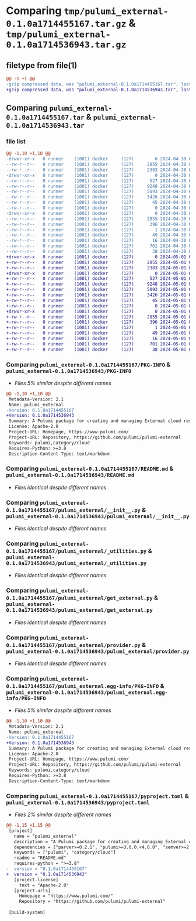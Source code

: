 # Comparing `tmp/pulumi_external-0.1.0a1714455167.tar.gz` & `tmp/pulumi_external-0.1.0a1714536943.tar.gz`

## filetype from file(1)

```diff
@@ -1 +1 @@
-gzip compressed data, was "pulumi_external-0.1.0a1714455167.tar", last modified: Tue Apr 30 05:35:24 2024, max compression
+gzip compressed data, was "pulumi_external-0.1.0a1714536943.tar", last modified: Wed May  1 04:18:32 2024, max compression
```

## Comparing `pulumi_external-0.1.0a1714455167.tar` & `pulumi_external-0.1.0a1714536943.tar`

### file list

```diff
@@ -1,18 +1,18 @@
-drwxr-xr-x   0 runner    (1001) docker     (127)        0 2024-04-30 05:35:24.754411 pulumi_external-0.1.0a1714455167/
--rw-r--r--   0 runner    (1001) docker     (127)     2855 2024-04-30 05:35:24.754411 pulumi_external-0.1.0a1714455167/PKG-INFO
--rw-r--r--   0 runner    (1001) docker     (127)     2383 2024-04-30 05:35:17.000000 pulumi_external-0.1.0a1714455167/README.md
-drwxr-xr-x   0 runner    (1001) docker     (127)        0 2024-04-30 05:35:24.754411 pulumi_external-0.1.0a1714455167/pulumi_external/
--rw-r--r--   0 runner    (1001) docker     (127)      527 2024-04-30 05:35:17.000000 pulumi_external-0.1.0a1714455167/pulumi_external/__init__.py
--rw-r--r--   0 runner    (1001) docker     (127)     9248 2024-04-30 05:35:17.000000 pulumi_external-0.1.0a1714455167/pulumi_external/_utilities.py
--rw-r--r--   0 runner    (1001) docker     (127)     5093 2024-04-30 05:35:17.000000 pulumi_external-0.1.0a1714455167/pulumi_external/get_external.py
--rw-r--r--   0 runner    (1001) docker     (127)     3426 2024-04-30 05:35:17.000000 pulumi_external-0.1.0a1714455167/pulumi_external/provider.py
--rw-r--r--   0 runner    (1001) docker     (127)       45 2024-04-30 05:35:17.000000 pulumi_external-0.1.0a1714455167/pulumi_external/pulumi-plugin.json
--rw-r--r--   0 runner    (1001) docker     (127)        0 2024-04-30 05:35:17.000000 pulumi_external-0.1.0a1714455167/pulumi_external/py.typed
-drwxr-xr-x   0 runner    (1001) docker     (127)        0 2024-04-30 05:35:24.754411 pulumi_external-0.1.0a1714455167/pulumi_external.egg-info/
--rw-r--r--   0 runner    (1001) docker     (127)     2855 2024-04-30 05:35:24.000000 pulumi_external-0.1.0a1714455167/pulumi_external.egg-info/PKG-INFO
--rw-r--r--   0 runner    (1001) docker     (127)      396 2024-04-30 05:35:24.000000 pulumi_external-0.1.0a1714455167/pulumi_external.egg-info/SOURCES.txt
--rw-r--r--   0 runner    (1001) docker     (127)        1 2024-04-30 05:35:24.000000 pulumi_external-0.1.0a1714455167/pulumi_external.egg-info/dependency_links.txt
--rw-r--r--   0 runner    (1001) docker     (127)       49 2024-04-30 05:35:24.000000 pulumi_external-0.1.0a1714455167/pulumi_external.egg-info/requires.txt
--rw-r--r--   0 runner    (1001) docker     (127)       16 2024-04-30 05:35:24.000000 pulumi_external-0.1.0a1714455167/pulumi_external.egg-info/top_level.txt
--rw-r--r--   0 runner    (1001) docker     (127)      701 2024-04-30 05:35:17.000000 pulumi_external-0.1.0a1714455167/pyproject.toml
--rw-r--r--   0 runner    (1001) docker     (127)       38 2024-04-30 05:35:24.754411 pulumi_external-0.1.0a1714455167/setup.cfg
+drwxr-xr-x   0 runner    (1001) docker     (127)        0 2024-05-01 04:18:32.679618 pulumi_external-0.1.0a1714536943/
+-rw-r--r--   0 runner    (1001) docker     (127)     2855 2024-05-01 04:18:32.679618 pulumi_external-0.1.0a1714536943/PKG-INFO
+-rw-r--r--   0 runner    (1001) docker     (127)     2383 2024-05-01 04:18:26.000000 pulumi_external-0.1.0a1714536943/README.md
+drwxr-xr-x   0 runner    (1001) docker     (127)        0 2024-05-01 04:18:32.675619 pulumi_external-0.1.0a1714536943/pulumi_external/
+-rw-r--r--   0 runner    (1001) docker     (127)      527 2024-05-01 04:18:26.000000 pulumi_external-0.1.0a1714536943/pulumi_external/__init__.py
+-rw-r--r--   0 runner    (1001) docker     (127)     9248 2024-05-01 04:18:26.000000 pulumi_external-0.1.0a1714536943/pulumi_external/_utilities.py
+-rw-r--r--   0 runner    (1001) docker     (127)     5093 2024-05-01 04:18:26.000000 pulumi_external-0.1.0a1714536943/pulumi_external/get_external.py
+-rw-r--r--   0 runner    (1001) docker     (127)     3426 2024-05-01 04:18:26.000000 pulumi_external-0.1.0a1714536943/pulumi_external/provider.py
+-rw-r--r--   0 runner    (1001) docker     (127)       45 2024-05-01 04:18:26.000000 pulumi_external-0.1.0a1714536943/pulumi_external/pulumi-plugin.json
+-rw-r--r--   0 runner    (1001) docker     (127)        0 2024-05-01 04:18:26.000000 pulumi_external-0.1.0a1714536943/pulumi_external/py.typed
+drwxr-xr-x   0 runner    (1001) docker     (127)        0 2024-05-01 04:18:32.679618 pulumi_external-0.1.0a1714536943/pulumi_external.egg-info/
+-rw-r--r--   0 runner    (1001) docker     (127)     2855 2024-05-01 04:18:32.000000 pulumi_external-0.1.0a1714536943/pulumi_external.egg-info/PKG-INFO
+-rw-r--r--   0 runner    (1001) docker     (127)      396 2024-05-01 04:18:32.000000 pulumi_external-0.1.0a1714536943/pulumi_external.egg-info/SOURCES.txt
+-rw-r--r--   0 runner    (1001) docker     (127)        1 2024-05-01 04:18:32.000000 pulumi_external-0.1.0a1714536943/pulumi_external.egg-info/dependency_links.txt
+-rw-r--r--   0 runner    (1001) docker     (127)       49 2024-05-01 04:18:32.000000 pulumi_external-0.1.0a1714536943/pulumi_external.egg-info/requires.txt
+-rw-r--r--   0 runner    (1001) docker     (127)       16 2024-05-01 04:18:32.000000 pulumi_external-0.1.0a1714536943/pulumi_external.egg-info/top_level.txt
+-rw-r--r--   0 runner    (1001) docker     (127)      701 2024-05-01 04:18:26.000000 pulumi_external-0.1.0a1714536943/pyproject.toml
+-rw-r--r--   0 runner    (1001) docker     (127)       38 2024-05-01 04:18:32.679618 pulumi_external-0.1.0a1714536943/setup.cfg
```

### Comparing `pulumi_external-0.1.0a1714455167/PKG-INFO` & `pulumi_external-0.1.0a1714536943/PKG-INFO`

 * *Files 5% similar despite different names*

```diff
@@ -1,10 +1,10 @@
 Metadata-Version: 2.1
 Name: pulumi_external
-Version: 0.1.0a1714455167
+Version: 0.1.0a1714536943
 Summary: A Pulumi package for creating and managing External cloud resources.
 License: Apache-2.0
 Project-URL: Homepage, https://www.pulumi.com/
 Project-URL: Repository, https://github.com/pulumi/pulumi-external
 Keywords: pulumi,category/cloud
 Requires-Python: >=3.8
 Description-Content-Type: text/markdown
```

### Comparing `pulumi_external-0.1.0a1714455167/README.md` & `pulumi_external-0.1.0a1714536943/README.md`

 * *Files identical despite different names*

### Comparing `pulumi_external-0.1.0a1714455167/pulumi_external/__init__.py` & `pulumi_external-0.1.0a1714536943/pulumi_external/__init__.py`

 * *Files identical despite different names*

### Comparing `pulumi_external-0.1.0a1714455167/pulumi_external/_utilities.py` & `pulumi_external-0.1.0a1714536943/pulumi_external/_utilities.py`

 * *Files identical despite different names*

### Comparing `pulumi_external-0.1.0a1714455167/pulumi_external/get_external.py` & `pulumi_external-0.1.0a1714536943/pulumi_external/get_external.py`

 * *Files identical despite different names*

### Comparing `pulumi_external-0.1.0a1714455167/pulumi_external/provider.py` & `pulumi_external-0.1.0a1714536943/pulumi_external/provider.py`

 * *Files identical despite different names*

### Comparing `pulumi_external-0.1.0a1714455167/pulumi_external.egg-info/PKG-INFO` & `pulumi_external-0.1.0a1714536943/pulumi_external.egg-info/PKG-INFO`

 * *Files 5% similar despite different names*

```diff
@@ -1,10 +1,10 @@
 Metadata-Version: 2.1
 Name: pulumi_external
-Version: 0.1.0a1714455167
+Version: 0.1.0a1714536943
 Summary: A Pulumi package for creating and managing External cloud resources.
 License: Apache-2.0
 Project-URL: Homepage, https://www.pulumi.com/
 Project-URL: Repository, https://github.com/pulumi/pulumi-external
 Keywords: pulumi,category/cloud
 Requires-Python: >=3.8
 Description-Content-Type: text/markdown
```

### Comparing `pulumi_external-0.1.0a1714455167/pyproject.toml` & `pulumi_external-0.1.0a1714536943/pyproject.toml`

 * *Files 2% similar despite different names*

```diff
@@ -1,15 +1,15 @@
 [project]
   name = "pulumi_external"
   description = "A Pulumi package for creating and managing External cloud resources."
   dependencies = ["parver>=0.2.1", "pulumi>=3.0.0,<4.0.0", "semver>=2.8.1"]
   keywords = ["pulumi", "category/cloud"]
   readme = "README.md"
   requires-python = ">=3.8"
-  version = "0.1.0a1714455167"
+  version = "0.1.0a1714536943"
   [project.license]
     text = "Apache-2.0"
   [project.urls]
     Homepage = "https://www.pulumi.com/"
     Repository = "https://github.com/pulumi/pulumi-external"
 
 [build-system]
```

